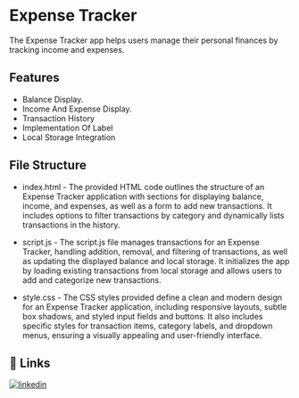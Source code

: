 
# Expense Tracker

The Expense Tracker app helps users manage their personal finances by tracking income and expenses. 



## Features

- Balance Display.
- Income And Expense Display.
- Transaction History
- Implementation Of Label
- Local Storage Integration


## File Structure

- index.html - The provided HTML code outlines the structure of an Expense Tracker application with sections for displaying balance, income, and expenses, as well as a form to add new transactions. It includes options to filter transactions by category and dynamically lists transactions in the history.

- script.js - The script.js file manages transactions for an Expense Tracker, handling addition, removal, and filtering of transactions, as well as updating the displayed balance and local storage. It initializes the app by loading existing transactions from local storage and allows users to add and categorize new transactions.

- style.css - The CSS styles provided define a clean and modern design for an Expense Tracker application, including responsive layouts, subtle box shadows, and styled input fields and buttons. It also includes specific styles for transaction items, category labels, and dropdown menus, ensuring a visually appealing and user-friendly interface.
## 🔗 Links

[![linkedin](https://img.shields.io/badge/linkedin-0A66C2?style=for-the-badge&logo=linkedin&logoColor=white)](https://www.linkedin.com/in/arjita-narayan-ab9a36304?utm_source=share&utm_campaign=share_via&utm_content=profile&utm_medium=android_app)


